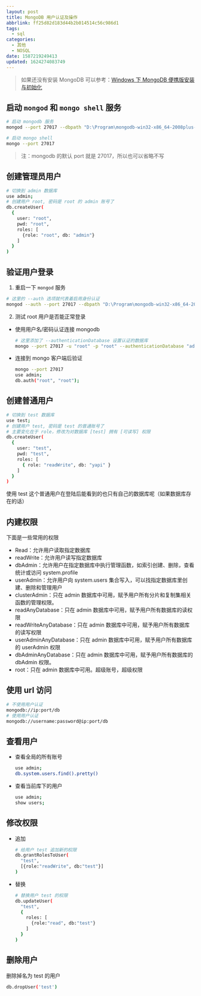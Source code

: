 ```yaml
---
layout: post
title: MongoDB 用户认证及操作
abbrlink: ff25d82d183d44b2b014514c56c986d1
tags:
  - sql
categories:
  - 其他
  - NOSQL
date: 1587219249413
updated: 1624274083749
---
```


> 如果还没有安装 MongoDB 可以参考：[Windows 下 MongoDB 便携版安装与初始化](:/content/:/bef08cec63cd48fca96fec5a049ab920)

## 启动 `mongod` 和 `mongo shell` 服务

```bash
# 启动 mongodb 服务
mongod --port 27017 --dbpath "D:\Program\mongodb-win32-x86_64-2008plus-ssl-4.0.1\mongodb_data\data" --logpath "D:\Program\mongodb-win32-x86_64-2008plus-ssl-4.0.1\mongodb_data\log\mongodb.log"

# 启动 mongo shell
mongo --port 27017
```

> 注：mongodb 的默认 port 就是 27017，所以也可以省略不写

## 创建管理员用户

```bash
# 切换到 admin 数据库
use admin;
# 创建用户 root, 密码是 root 的 admin 账号了
db.createUser(
  {
    user: "root",
    pwd: "root",
    roles: [
      {role: "root", db: "admin"}
    ]
  }
)
```

## 验证用户登录

1.  重启一下 `mongod` 服务

```bash
# 这里的 --auth 选项就代表着启用身份认证
mongod --auth --port 27017 --dbpath "D:\Program\mongodb-win32-x86_64-2008plus-ssl-4.0.1\mongodb_data\data" --logpath "D:\Program\mongodb-win32-x86_64-2008plus-ssl-4.0.1\mongodb_data\log\mongodb.log"
```

2.  测试 root 用户是否能正常登录

*   使用用户名/密码认证连接 mongodb
    ```bash
    # 这里添加了 --authenticationDatabase 设置认证的数据库
    mongo --port 27017 -u "root" -p "root" --authenticationDatabase "admin"
    ```
*   连接到 mongo 客户端后验证
    ```bash
    mongo --port 27017
    use admin;
    db.auth("root", "root");
    ```

## 创建普通用户

```bash
# 切换到 test 数据库
use test;
# 创建用户 test, 密码是 test 的普通账号了
# 主要变化在于 role，修改为对数据库 [test] 拥有 [可读写] 权限
db.createUser(
  {
    user: "test",
    pwd: "test",
    roles: [
      { role: "readWrite", db: "yapi" }
    ]
  }
)
```

使用 test 这个普通用户在登陆后能看到的也只有自己的数据库呢（如果数据库存在的话）

## 内建权限

下面是一些常用的权限

*   Read：允许用户读取指定数据库
*   readWrite：允许用户读写指定数据库
*   dbAdmin：允许用户在指定数据库中执行管理函数，如索引创建、删除，查看统计或访问 system.profile
*   userAdmin：允许用户向 system.users 集合写入，可以找指定数据库里创建、删除和管理用户
*   clusterAdmin：只在 admin 数据库中可用，赋予用户所有分片和复制集相关函数的管理权限。
*   readAnyDatabase：只在 admin 数据库中可用，赋予用户所有数据库的读权限
*   readWriteAnyDatabase：只在 admin 数据库中可用，赋予用户所有数据库的读写权限
*   userAdminAnyDatabase：只在 admin 数据库中可用，赋予用户所有数据库的 userAdmin 权限
*   dbAdminAnyDatabase：只在 admin 数据库中可用，赋予用户所有数据库的 dbAdmin 权限。
*   root：只在 admin 数据库中可用。超级账号，超级权限

## 使用 url 访问

```sh
# 不使用用户认证
mongodb://ip:port/db
# 使用用户认证
mongodb://username:password@ip:port/db
```

## 查看用户

*   查看全局的所有账号

    ```bash
    use admin;
    db.system.users.find().pretty()
    ```

*   查看当前库下的用户

    ```bash
    use admin;
    show users;
    ```

## 修改权限

*   追加

    ```bash
    # 给用户 test 追加新的权限
    db.grantRolesToUser(
      "test",
      [{role:"readWrite", db:"test"}]
    )
    ```

*   替换

    ```bash
    # 替换用户 test 的权限
    db.updateUser(
      "test",
      {
        roles: [
          {role:"read", db:"test"}
        ]
      }
    )
    ```

## 删除用户

删除掉名为 test 的用户

```bash
db.dropUser('test')
```
